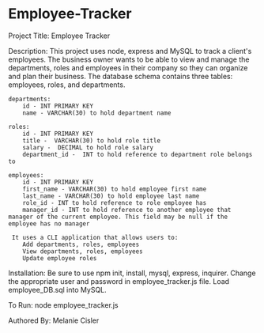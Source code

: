 # Employee-Tracker

Project Title: Employee Tracker

Description: This project uses node, express and MySQL to track a client's employees. The business owner wants to be able to view and manage the departments, roles and employees in their company so they can organize and plan their business. The database schema contains three tables: employees, roles, and departments.

    departments:
        id - INT PRIMARY KEY
        name - VARCHAR(30) to hold department name

    roles:
        id - INT PRIMARY KEY
        title -  VARCHAR(30) to hold role title
        salary -  DECIMAL to hold role salary
        department_id -  INT to hold reference to department role belongs to

    employees:
        id - INT PRIMARY KEY
        first_name - VARCHAR(30) to hold employee first name
        last_name - VARCHAR(30) to hold employee last name
        role_id - INT to hold reference to role employee has
        manager_id - INT to hold reference to another employee that manager of the current employee. This field may be null if the employee has no manager

     It uses a CLI application that allows users to:
        Add departments, roles, employees
        View departments, roles, employees
        Update employee roles

Installation: Be sure to use npm init, install, mysql, express, inquirer. Change the appropriate user and password in employee_tracker.js file. Load employee_DB.sql into MySQL. 

To Run: node employee_tracker.js 

Authored By: Melanie Cisler
